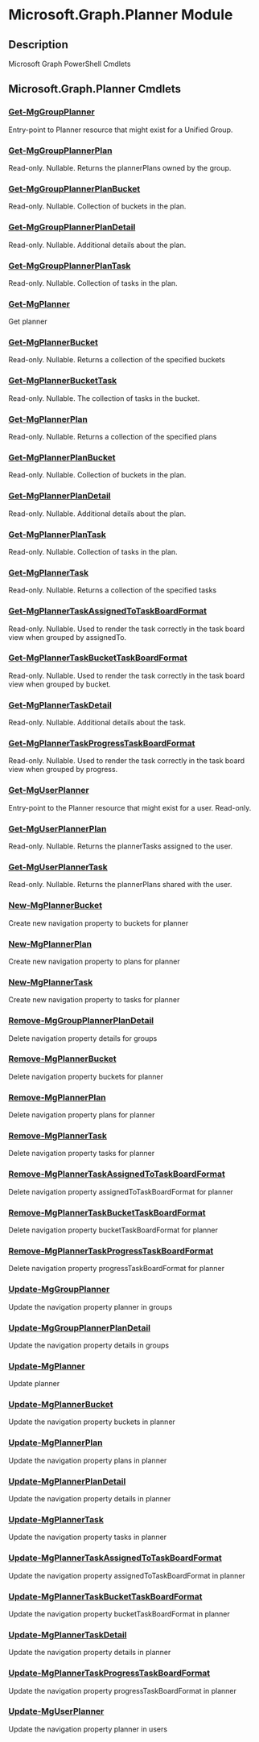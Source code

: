 ﻿---
Module Name: Microsoft.Graph.Planner
Module Guid: d9437c11-e9ab-4b7d-942b-d0002ba7b14e
Download Help Link: https://docs.microsoft.com/en-us/powershell/module/microsoft.graph.planner
Help Version: 1.0.0.0
Locale: en-US
---

# Microsoft.Graph.Planner Module
## Description
Microsoft Graph PowerShell Cmdlets

## Microsoft.Graph.Planner Cmdlets
### [Get-MgGroupPlanner](Get-MgGroupPlanner.md)
Entry-point to Planner resource that might exist for a Unified Group.

### [Get-MgGroupPlannerPlan](Get-MgGroupPlannerPlan.md)
Read-only.
Nullable.
Returns the plannerPlans owned by the group.

### [Get-MgGroupPlannerPlanBucket](Get-MgGroupPlannerPlanBucket.md)
Read-only.
Nullable.
Collection of buckets in the plan.

### [Get-MgGroupPlannerPlanDetail](Get-MgGroupPlannerPlanDetail.md)
Read-only.
Nullable.
Additional details about the plan.

### [Get-MgGroupPlannerPlanTask](Get-MgGroupPlannerPlanTask.md)
Read-only.
Nullable.
Collection of tasks in the plan.

### [Get-MgPlanner](Get-MgPlanner.md)
Get planner

### [Get-MgPlannerBucket](Get-MgPlannerBucket.md)
Read-only.
Nullable.
Returns a collection of the specified buckets

### [Get-MgPlannerBucketTask](Get-MgPlannerBucketTask.md)
Read-only.
Nullable.
The collection of tasks in the bucket.

### [Get-MgPlannerPlan](Get-MgPlannerPlan.md)
Read-only.
Nullable.
Returns a collection of the specified plans

### [Get-MgPlannerPlanBucket](Get-MgPlannerPlanBucket.md)
Read-only.
Nullable.
Collection of buckets in the plan.

### [Get-MgPlannerPlanDetail](Get-MgPlannerPlanDetail.md)
Read-only.
Nullable.
Additional details about the plan.

### [Get-MgPlannerPlanTask](Get-MgPlannerPlanTask.md)
Read-only.
Nullable.
Collection of tasks in the plan.

### [Get-MgPlannerTask](Get-MgPlannerTask.md)
Read-only.
Nullable.
Returns a collection of the specified tasks

### [Get-MgPlannerTaskAssignedToTaskBoardFormat](Get-MgPlannerTaskAssignedToTaskBoardFormat.md)
Read-only.
Nullable.
Used to render the task correctly in the task board view when grouped by assignedTo.

### [Get-MgPlannerTaskBucketTaskBoardFormat](Get-MgPlannerTaskBucketTaskBoardFormat.md)
Read-only.
Nullable.
Used to render the task correctly in the task board view when grouped by bucket.

### [Get-MgPlannerTaskDetail](Get-MgPlannerTaskDetail.md)
Read-only.
Nullable.
Additional details about the task.

### [Get-MgPlannerTaskProgressTaskBoardFormat](Get-MgPlannerTaskProgressTaskBoardFormat.md)
Read-only.
Nullable.
Used to render the task correctly in the task board view when grouped by progress.

### [Get-MgUserPlanner](Get-MgUserPlanner.md)
Entry-point to the Planner resource that might exist for a user.
Read-only.

### [Get-MgUserPlannerPlan](Get-MgUserPlannerPlan.md)
Read-only.
Nullable.
Returns the plannerTasks assigned to the user.

### [Get-MgUserPlannerTask](Get-MgUserPlannerTask.md)
Read-only.
Nullable.
Returns the plannerPlans shared with the user.

### [New-MgPlannerBucket](New-MgPlannerBucket.md)
Create new navigation property to buckets for planner

### [New-MgPlannerPlan](New-MgPlannerPlan.md)
Create new navigation property to plans for planner

### [New-MgPlannerTask](New-MgPlannerTask.md)
Create new navigation property to tasks for planner

### [Remove-MgGroupPlannerPlanDetail](Remove-MgGroupPlannerPlanDetail.md)
Delete navigation property details for groups

### [Remove-MgPlannerBucket](Remove-MgPlannerBucket.md)
Delete navigation property buckets for planner

### [Remove-MgPlannerPlan](Remove-MgPlannerPlan.md)
Delete navigation property plans for planner

### [Remove-MgPlannerTask](Remove-MgPlannerTask.md)
Delete navigation property tasks for planner

### [Remove-MgPlannerTaskAssignedToTaskBoardFormat](Remove-MgPlannerTaskAssignedToTaskBoardFormat.md)
Delete navigation property assignedToTaskBoardFormat for planner

### [Remove-MgPlannerTaskBucketTaskBoardFormat](Remove-MgPlannerTaskBucketTaskBoardFormat.md)
Delete navigation property bucketTaskBoardFormat for planner

### [Remove-MgPlannerTaskProgressTaskBoardFormat](Remove-MgPlannerTaskProgressTaskBoardFormat.md)
Delete navigation property progressTaskBoardFormat for planner

### [Update-MgGroupPlanner](Update-MgGroupPlanner.md)
Update the navigation property planner in groups

### [Update-MgGroupPlannerPlanDetail](Update-MgGroupPlannerPlanDetail.md)
Update the navigation property details in groups

### [Update-MgPlanner](Update-MgPlanner.md)
Update planner

### [Update-MgPlannerBucket](Update-MgPlannerBucket.md)
Update the navigation property buckets in planner

### [Update-MgPlannerPlan](Update-MgPlannerPlan.md)
Update the navigation property plans in planner

### [Update-MgPlannerPlanDetail](Update-MgPlannerPlanDetail.md)
Update the navigation property details in planner

### [Update-MgPlannerTask](Update-MgPlannerTask.md)
Update the navigation property tasks in planner

### [Update-MgPlannerTaskAssignedToTaskBoardFormat](Update-MgPlannerTaskAssignedToTaskBoardFormat.md)
Update the navigation property assignedToTaskBoardFormat in planner

### [Update-MgPlannerTaskBucketTaskBoardFormat](Update-MgPlannerTaskBucketTaskBoardFormat.md)
Update the navigation property bucketTaskBoardFormat in planner

### [Update-MgPlannerTaskDetail](Update-MgPlannerTaskDetail.md)
Update the navigation property details in planner

### [Update-MgPlannerTaskProgressTaskBoardFormat](Update-MgPlannerTaskProgressTaskBoardFormat.md)
Update the navigation property progressTaskBoardFormat in planner

### [Update-MgUserPlanner](Update-MgUserPlanner.md)
Update the navigation property planner in users

